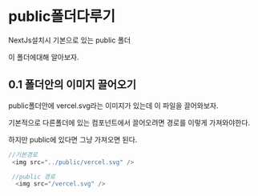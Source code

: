 # public폴더다루기

NextJs설치시 기본으로 있는 public 폴더

이 폴더에대해 알아보자.

## 0.1 폴더안의 이미지 끌어오기

public폴더안에 vercel.svg라는 이미지가 있는데 이 파일을 끌어와보자.

기본적으로 다른폴더에 있는 컴포넌트에서 끌어오려면 경로를 이렇게 
가져와야한다. 

하지만
public에 있다면 그냥 가져오면 된다.
```js
//기본경로
 <img src="../public/vercel.svg" />

 //public 경로
  <img src="/vercel.svg" />
```





